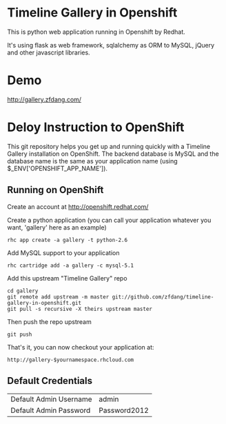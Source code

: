 Timeline Gallery in Openshift
======================

This is python web application running in Openshift by Redhat.

It's using flask as web framework, sqlalchemy as ORM to MySQL, jQuery and other javascript libraries.

Demo
======================

http://gallery.zfdang.com/


Deloy Instruction to OpenShift
======================

This git repository helps you get up and running quickly with a Timeline Gallery installation on OpenShift. The backend database is MySQL and the database name is the same as your application name (using $_ENV['OPENSHIFT_APP_NAME']).


Running on OpenShift
----------------------------

Create an account at http://openshift.redhat.com/

Create a python application (you can call your application whatever you want, 'gallery' here as an example)

    rhc app create -a gallery -t python-2.6

Add MySQL support to your application

    rhc cartridge add -a gallery -c mysql-5.1

Add this upstream "Timeline Gallery" repo

    cd gallery 
    git remote add upstream -m master git://github.com/zfdang/timeline-gallery-in-openshift.git
    git pull -s recursive -X theirs upstream master
    
Then push the repo upstream

    git push

That's it, you can now checkout your application at:

    http://gallery-$yournamespace.rhcloud.com
    
Default Credentials
-------------------
<table>
<tr><td>Default Admin Username</td><td>admin</td></tr>
<tr><td>Default Admin Password</td><td>Password2012</td></tr>
</table>
